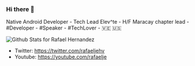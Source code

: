 ### Hi there 👋

Native Android Developer - Tech Lead Elev^te - H/F Maracay chapter lead - #Developer - #Speaker - #TechLover - 🇻🇪 🇺🇸

![Github Stats for Rafael Hernandez](https://github-readme-stats.vercel.app/api?username=rafaelje&show_icons=true&theme=chartreuse-dark)

* Twitter: https://twitter.com/rafaeljehv
* Youtube: https://youtube.com/rafaelje
